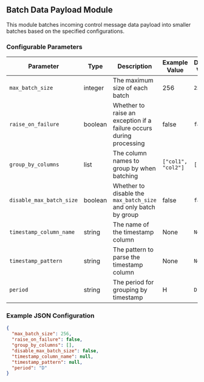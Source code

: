 <!--
SPDX-FileCopyrightText: Copyright (c) 2022-2024, NVIDIA CORPORATION & AFFILIATES. All rights reserved.
SPDX-License-Identifier: Apache-2.0

Licensed under the Apache License, Version 2.0 (the "License");
you may not use this file except in compliance with the License.
You may obtain a copy of the License at

http://www.apache.org/licenses/LICENSE-2.0

Unless required by applicable law or agreed to in writing, software
distributed under the License is distributed on an "AS IS" BASIS,
WITHOUT WARRANTIES OR CONDITIONS OF ANY KIND, either express or implied.
See the License for the specific language governing permissions and
limitations under the License.
-->

## Batch Data Payload Module

This module batches incoming control message data payload into smaller batches based on the specified configurations.

### Configurable Parameters

| Parameter                   | Type       | Description                       | Example Value                   | Default Value |
|-----------------------------|------------|-----------------------------------|---------------------------------|---------------|
| `max_batch_size`            | integer        | The maximum size of each batch    | 256                             | `256`        |
| `raise_on_failure`          | boolean       | Whether to raise an exception if a failure occurs during processing | false | `false` |
| `group_by_columns`          | list       | The column names to group by when batching | `["col1", "col2"]`                     | `[]`            |
| `disable_max_batch_size`    | boolean       | Whether to disable the `max_batch_size` and only batch by group     | false         | `false`         |
| `timestamp_column_name`     | string        | The name of the timestamp column  | None                          | `None`          |
| `timestamp_pattern`         | string        | The pattern to parse the timestamp column | None                    | `None`          |
| `period`                    | string        | The period for grouping by timestamp | H                          | `D`           |


### Example JSON Configuration

```json
{
  "max_batch_size": 256,
  "raise_on_failure": false,
  "group_by_columns": [],
  "disable_max_batch_size": false,
  "timestamp_column_name": null,
  "timestamp_pattern": null,
  "period": "D"
}
```

